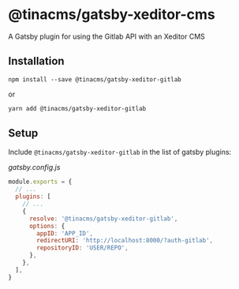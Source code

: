 # @tinacms/gatsby-xeditor-cms

A Gatsby plugin for using the Gitlab API with an Xeditor CMS

## Installation

```
npm install --save @tinacms/gatsby-xeditor-gitlab
```

or

```sh
yarn add @tinacms/gatsby-xeditor-gitlab
```

## Setup

Include `@tinacms/gatsby-xeditor-gitlab` in the list of gatsby plugins:

_gatsby.config.js_

```javascript
module.exports = {
  // ...
  plugins: [
    // ...
    {
      resolve: '@tinacms/gatsby-xeditor-gitlab',
      options: {
        appID: 'APP_ID',
        redirectURI: 'http://localhost:8000/?auth-gitlab',
        repositoryID: 'USER/REPO',
      },
    },
  ],
}
```
